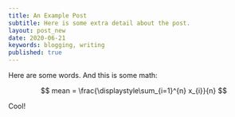 ```yaml
---
title: An Example Post
subtitle: Here is some extra detail about the post.
layout: post_new
date: 2020-06-21
keywords: blogging, writing
published: true
---
```


Here are some words. And this is some math:

$$ mean = \frac{\displaystyle\sum_{i=1}^{n} x_{i}}{n} $$

Cool!